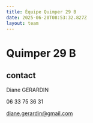 ```yaml
---
title: Équipe Quimper 29 B
date: 2025-06-20T08:53:32.827Z
layout: team
---
```


# Quimper 29 B



## contact 

Diane GERARDIN

06 33 75 36 31

diane.gerardin@gmail.com


